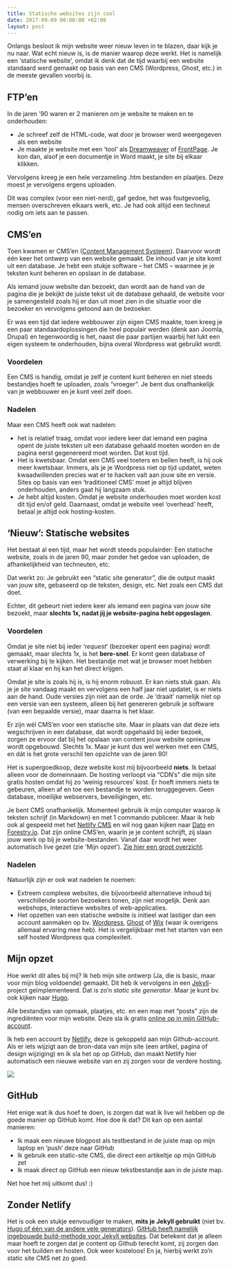 ```yaml
---
title: Statische websites zijn cool
date: 2017-09-09 00:00:00 +02:00
layout: post
---
```


Onlangs besloot ik mijn website weer nieuw leven in te blazen, daar kijk je nu naar. Wat echt nieuw is, is de manier waarop deze werkt. Het is namelijk een ‘statische website’, omdat ik denk dat de tijd waarbij een website standaard werd gemaakt op basis van een CMS (Wordpress, Ghost, etc.) in de meeste gevallen voorbij is.

## FTP’en
In de jaren ’90 waren er 2 manieren om je website te maken en te onderhouden:
* Je schreef zelf de HTML-code, wat door je browser werd weergegeven als een website
* Je maakte je website met een ‘tool’ als [Dreamweaver][1] of [FrontPage][2]. Je kon dan, alsof je een documentje in Word maakt, je site bij elkaar klikken.

Vervolgens kreeg je een hele verzameling .htm bestanden en plaatjes. Deze moest je vervolgens ergens uploaden.

Dit was complex (voor een niet-nerd), gaf gedoe, het was foutgevoelig, mensen overschreven elkaars werk, etc. Je had ook altijd een techneut nodig om iets aan te passen.

## CMS’en
Toen kwamen er CMS’en ([Content Management Systeem][3]). Daarvoor wordt één keer het ontwerp van een website gemaakt. De inhoud van je site komt uit een database. Je hebt een stukje software – het CMS – waarmee je je teksten kunt beheren en opslaan in de database.

Als iemand jouw website dan bezoekt, dan wordt aan de hand van de pagina die je bekijkt de juiste tekst uit de database gehaald, de website voor je samengesteld zoals hij er dan uit moet zien in die situatie voor die bezoeker en vervolgens getoond aan de bezoeker.

Er was een tijd dat iedere webbouwer zijn eigen CMS maakte, toen kreeg je een paar standaardoplossingen die heel populair werden (denk aan Joomla, Drupal) en tegenwoordig is het, naast die paar partijen waarbij het lukt een eigen systeem te onderhouden, bijna overal Wordpress wat gebruikt wordt.

### Voordelen
Een CMS is handig, omdat je zelf je content kunt beheren en niet steeds bestandjes hoeft te uploaden, zoals “vroeger”. Je bent dus onafhankelijk van je webbouwer en je kunt veel zelf doen.

### Nadelen
Maar een CMS heeft ook wat nadelen:

* het is relatief traag, omdat voor iedere keer dat iemand een pagina opent de juiste teksten uit een database gehaald moeten worden en de pagina eerst gegenereerd moet worden. Dat kost tijd.
* Het is kwetsbaar. Omdat een CMS veel toeters en bellen heeft, is hij ook meer kwetsbaar. Immers, als je je Wordpress niet op tijd updatet, weten kwaadwillenden precies wat er te hacken valt aan jouw site en versie. Sites op basis van een ‘traditioneel CMS’ moet je  altijd blijven onderhouden, anders gaat hij langzaam stuk.
* Je hebt altijd kosten. Omdat je website onderhouden moet worden kost dit tijd en/of geld. Daarnaast, omdat je website veel ‘overhead’ heeft, betaal je altijd ook hosting-kosten.

## ‘Nieuw’: Statische websites
Het bestaat al een tijd, maar het wordt steeds populairder: Een statische website, zoals in de jaren 90, maar zonder het gedoe van uploaden, de afhankelijkheid van techneuten, etc.

Dat werkt zo: Je gebruikt een “static site generator”, die de output maakt van jouw site, gebaseerd op de teksten, design, etc. Net zoals een CMS dat doet.

Echter, dit gebeurt niet iedere keer als iemand een pagina van jouw site bezoekt, maar **slechts 1x, nadat jij je website-pagina hebt opgeslagen**.

### Voordelen
Omdat je site niet bij ieder ‘*request*’ (bezoeker opent een pagina) wordt gemaakt, maar slechts 1x, is het **bere-snel**. Er komt geen database of verwerking bij te kijken. Het bestandje met wat je browser moet hebben staat al klaar en hij kan het direct krijgen.

Omdat je site is zoals hij is, is hij enorm robuust. Er kan niets stuk gaan. Als je je site vandaag maakt en vervolgens een half jaar niet updatet, is er niets aan de hand. Oude versies zijn niet aan de orde. Je ‘draait’ namelijk niet op een versie van een systeem, alleen bij het genereren gebruik je software (van een bepaalde versie), maar daarna is het klaar.

Er zijn wél CMS’en voor een statische site. Maar in plaats van dat deze iets wegschrijven in een database, dat wordt opgehaald bij ieder bezoek, zorgen ze ervoor dat bij het opslaan van content jouw website opnieuw wordt opgebouwd. Slechts 1x. Maar je kunt dus wel werken met een CMS, en dát is het grote verschil ten opzichte van de jaren 90!

Het is supergoedkoop, deze website kost mij bijvoorbeeld **niets**. Ik betaal alleen voor de domeinnaam. De hosting verloopt via “CDN’s” die mijn site gratis hosten omdat hij zo ‘weinig resources’ kost. Er hoeft immers niets te gebeuren, alleen af en toe een bestandje te worden teruggegeven. Geen database, moeilijke webservers, beveiligingen, etc.

Je bent CMS onafhankelijk. Momenteel gebruik ik mijn computer waarop ik teksten schrijf (in Markdown) en met 1 commando publiceer. Maar ik heb ook al gespeeld met het [Netlify CMS][4] en wil nog gaan kijken naar [Dato][5] en [Forestry.io][6]. Dat zijn online CMS’en, waarin je je content schrijft, zij slaan jouw werk op bij je website-bestanden. Vanaf daar wordt het weer automatisch live gezet (zie ‘Mijn opzet’). [Zie hier een groot overzicht][7].

### Nadelen
Natuurlijk zijn er ook wat nadelen te noemen:
* Extreem complexe websites, die bijvoorbeeld alternatieve inhoud bij verschillende soorten bezoekers tonen, zijn niet mogelijk. Denk aan webshops, interactieve websites of web-applicaties.
* Het opzetten van een statische website is initieel wat lastiger dan een account aanmaken op bv. [Wordpress][8], [Ghost][9] of [Wix][10] (waar ik overigens allemaal ervaring mee heb). Het is vergelijkbaar met het starten van een self hosted Wordpress qua complexiteit.

## Mijn opzet
Hoe werkt dit alles bij mij? Ik heb mijn site ontwerp (Ja, die is basic, maar voor mijn blog voldoende) gemaakt. Dit heb ik vervolgens in een [Jekyll][11]-project geïmplementeerd. Dat is zo’n *static site generator*. Maar je kunt bv. ook kijken naar [Hugo][12].

Alle bestandjes van opmaak, plaatjes, etc. en een map met “posts” zijn de ingrediënten voor mijn website. Deze sla ik gratis [online op in mijn GitHub-account][13].

Ik heb een account by [Netlify][14], deze is gekoppeld aan mijn Github-account. Als er iets wijzigt aan de bron-data van mijn site (een artikel, pagina of design wijziging) en ik sla het op op GitHub, dan maakt Netlify hier automatisch een nieuwe website van en zij zorgen voor de verdere hosting.

![][image-1]

## GitHub
Het enige wat ik dus hoef te doen, is zorgen dat wat ik live wil hebben op de goede manier op GitHub komt. Hoe doe ik dat? Dit kan op een aantal manieren:

* Ik maak een nieuwe blogpost als testbestand in de juiste map op mijn laptop en ‘push’ deze naar GitHub
* Ik gebruik een static-site CMS, die direct een artikeltje op mijn GitHub zet
* Ik maak direct op GitHub een nieuw tekstbestandje aan in de juiste map.

Net hoe het mij uitkomt dus! :)

## Zonder Netlify
Het is ook een stukje eenvoudiger te maken, **mits je Jekyll gebruikt** (niet bv. [Hugo of één van de andere vele generators][15]). [GitHub heeft namelijk ingebouwde build-methode voor Jekyll websites][16]. Dat betekent dat je alleen maar hoeft te zorgen dat je content op Github terecht komt, zij zorgen dan voor het builden en hosten. Ook weer kosteloos! En ja, hierbij werkt zo’n static site CMS net zo goed.

[1]:	https://en.wikipedia.org/wiki/Adobe_Dreamweaver
[2]:	https://en.wikipedia.org/wiki/Microsoft_FrontPage
[3]:	https://nl.wikipedia.org/wiki/Contentmanagementsysteem
[4]:	https://www.netlifycms.org/
[5]:	https://www.datocms.com/
[6]:	https://forestry.io
[7]:	https://headlesscms.org/
[8]:	https://nl.wordpress.com/
[9]:	https://ghost.org/
[10]:	https://nl.wix.com/
[11]:	https://jekyllrb.com/
[12]:	https://gohugo.io/
[13]:	https://github.com/rogiervandenberg/rogiervandenberg
[14]:	https://www.netlify.com/
[15]:	https://www.staticgen.com/
[16]:	https://pages.github.com/

[image-1]:	https://docs.google.com/drawings/d/e/2PACX-1vTSTbHjV3_Tr6sjIvOFkYPNKWSgiAvDUTZUstfrRNYhL-fo3IlUDF-iGu87lr2y2m_6ZdiQsFSzi2mK/pub?w=930&amp;h=607